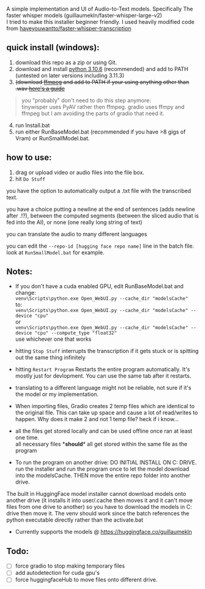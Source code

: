 A simple implementation and UI of Audio-to-Text models. Specifically The faster whisper models (guillaumekln/faster-whisper-large-v2)<br />
I tried to make this installer beginner friendly. I used heavily modified code from [haveyouwantto/faster-whisper-transcription](https://github.com/haveyouwantto/faster-whisper-transcription)

quick install (windows):<br />
----
1. download this repo as a zip or using Git.
2. download and install [python 3.10.6](https://www.python.org/downloads/release/python-3106/) (recommended) and add to PATH (untested on later versions including 3.11.3)
3. ~~(download [ffmpeg](https://ffmpeg.org/download.html) and add to PATH if your using anything other than .wav [here's a guide](https://www.youtube.com/watch?v=5xgegeBL0kw)~~ 
>you "probably" don't need to do this step anymore: <br />
>tinywisper uses PyAV rather then ffmpeg. gradio uses ffmpy and ffmpeg but I am avoiding the parts of gradio that need it.
4. run Install.bat
5. run either RunBaseModel.bat (recommended if you have >8 gigs of Vram) or RunSmallModel.bat.

how to use:
----
1. drag or upload video or audio files into the file box.
2. hit `Do Stuff`

you have the option to automatically output a .txt file with the transcribed text. <br />

you have a choice putting a newline at the end of sentences (adds newline after .!?), between the computed segments (between the sliced audio that is fed into the AI), or none (one really long string of text)
<br />

you can translate the audio to many different languages

you can edit the `--repo-id [hugging face repo name]` line in the batch file. look at `RunSmallModel.bat` for example.<br />

Notes:<br />
----
- If you don't have a cuda enabled GPU, edit RunBaseModel.bat and change:<br />
`venv\Scripts\python.exe Open_WebUI.py --cache_dir "modelsCache"` <br />
to:<br />
`venv\Scripts\python.exe Open_WebUI.py --cache_dir "modelsCache" --device "cpu"`<br />
or <br />
`venv\Scripts\python.exe Open_WebUI.py --cache_dir "modelsCache" --device "cpu" --compute_type "float32"` <br />
use whichever one that works
- hitting `Stop Stuff` interrupts the transcription if it gets stuck or is spitting out the same thing infinitely 
- hitting `Restart Program` Restarts the entire program automatically. It's mostly just for devlopment. You can use the same tab after it restarts.
- translating to a different language might not be reliable, not sure if it's the model or my implementation.
- When importing files, Gradio creates 2 temp files which are identical to the original file. This can take up space and cause a lot of read/writes to happen. Why does it make 2 and not 1 temp file? heck if i know... 
- all the files get stored locally and can be used offline once ran at least one time.<br />
all necessary files \*__should__\* all get stored within the same file as the program

- To run the program on another drive: DO INITIAL INSTALL ON C: DRIVE. run the installer and run the program once to let the model download into the modelsCache. THEN move the entire repo folder into another drive. 

The built in HuggingFace model installer cannot download models onto another drive (it installs it into user/.cache then moves it and it can't move files from one drive to another) so you have to download the models in C: drive then move it. The venv should work since the batch references the python executable directly rather than the activate.bat 

- Currently supports the models @ https://huggingface.co/guillaumekln


Todo:
----
- [ ] force gradio to stop making temporary files
- [ ] add autodetection for cuda gpu's
- [ ] force huggingfaceHub to move files onto different drive.
